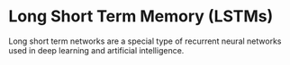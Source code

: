 # Long Short Term Memory (LSTMs)

Long short term networks are a special type of recurrent neural networks used in deep learning and artificial intelligence. 

